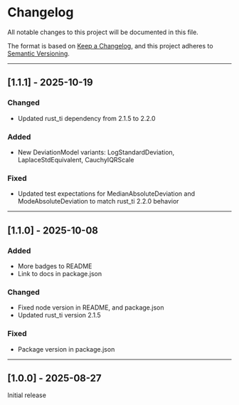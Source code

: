 # Changelog

All notable changes to this project will be documented in this file.

The format is based on [Keep a Changelog](https://keepachangelog.com/en/1.0.0/), and this project adheres to [Semantic Versioning](https://semver.org/spec/v2.0.0.html).

---

## [1.1.1] - 2025-10-19

### Changed

- Updated rust_ti dependency from 2.1.5 to 2.2.0

### Added

- New DeviationModel variants: LogStandardDeviation, LaplaceStdEquivalent, CauchyIQRScale

### Fixed

- Updated test expectations for MedianAbsoluteDeviation and ModeAbsoluteDeviation to match rust_ti 2.2.0 behavior

---

## [1.1.0] - 2025-10-08 

### Added

- More badges to README
- Link to docs in package.json

### Changed

- Fixed node version in README, and package.json
- Updated rust_ti version 2.1.5

### Fixed

- Package version in package.json

---

## [1.0.0] - 2025-08-27

Initial release
